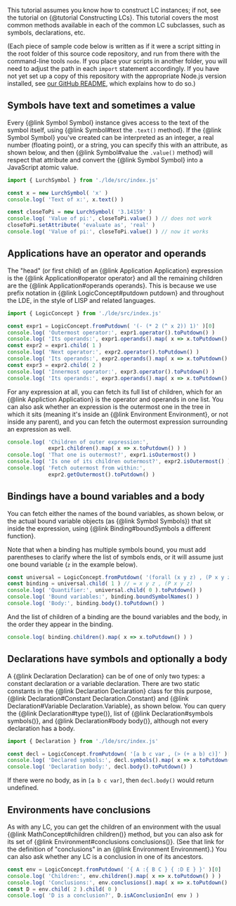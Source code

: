 
This tutorial assumes you know how to construct LC instances; if not, see
the tutorial on {@tutorial Constructing LCs}.  This tutorial covers the most
common methods available in each of the common LC subclasses, such as symbols,
declarations, etc.

(Each piece of sample code below is written as if it were a script sitting in
the root folder of this source code repository, and run from there with the
command-line tools `node`.  If you place your scripts in another folder, you
will need to adjust the path in each `import` statement accordingly.  If you
have not yet set up a copy of this repository with the appropriate Node.js
version installed, see [our GitHub README](https://github.com/lurchmath/lde),
which explains how to do so.)

## Symbols have text and sometimes a value

Every {@link Symbol Symbol} instance gives access to the text of the symbol
itself, using {@link Symbol#text the `.text()` method}.  If the
{@link Symbol Symbol} you've created can be interpreted as an integer, a real
number (floating point), or a string, you can specify this with an attribute,
as shown below, and then {@link Symbol#value the `.value()` method} will
respect that attribute and convert the {@link Symbol Symbol} into a JavaScript
atomic value.

```js
import { LurchSymbol } from './lde/src/index.js'

const x = new LurchSymbol( 'x' )
console.log( 'Text of x:', x.text() )

const closeToPi = new LurchSymbol( '3.14159' )
console.log( 'Value of pi:', closeToPi.value() ) // does not work
closeToPi.setAttribute( 'evaluate as', 'real' )
console.log( 'Value of pi:', closeToPi.value() ) // now it works
```

## Applications have an operator and operands

The "head" (or first child) of an {@link Application Application} expression
is the {@link Application#operator operator} and all the remaining children
are the {@link Application#operands operands}.  This is because we use prefix
notation in {@link LogicConcept#putdown putdown} and throughout the LDE, in
the style of LISP and related languages.

```js
import { LogicConcept } from './lde/src/index.js'

const expr1 = LogicConcept.fromPutdown( '(- (* 2 (^ x 2)) 1)' )[0]
console.log( 'Outermost operator:', expr1.operator().toPutdown() )
console.log( 'Its operands:', expr1.operands().map( x => x.toPutdown() ) )
const expr2 = expr1.child( 1 )
console.log( 'Next operator:', expr2.operator().toPutdown() )
console.log( 'Its operands:', expr2.operands().map( x => x.toPutdown() ) )
const expr3 = expr2.child( 2 )
console.log( 'Innermost operator:', expr3.operator().toPutdown() )
console.log( 'Its operands:', expr3.operands().map( x => x.toPutdown() ) )
```

For any expression at all, you can fetch its full list of children, which for
an {@link Appliction Application} is the operator and operands in one list.
You can also ask whether an expression is the outermost one in the tree in
which it sits (meaning it's inside an {@link Environment Environment}, or not
inside any parent), and you can fetch the outermost expression surrounding an
expression as well.

```js
console.log( 'Children of outer expression:',
             expr1.children().map( x => x.toPutdown() ) )
console.log( 'That one is outermost?', expr1.isOutermost() )
console.log( 'Is one of its children outermost?', expr2.isOutermost() )
console.log( 'Fetch outermost from within:',
             expr2.getOutermost().toPutdown() )
```

## Bindings have a bound variables and a body

You can fetch either the names of the bound variables, as shown below, or the
actual bound variable objects (as {@link Symbol Symbols}) that sit inside the
expression, using {@link Binding#boundSymbols a different function}.

Note that when a binding has multiple symbols bound, you must add parentheses
to clarify where the list of symbols ends, or it will assume just one bound
variable (`z` in the example below).

```js
const universal = LogicConcept.fromPutdown( '(forall (x y z) , (P x y z))' )[0]
const binding = universal.child( 1 ) // = x y z , (P x y z)
console.log( 'Quantifier:', universal.child( 0 ).toPutdown() )
console.log( 'Bound variables:', binding.boundSymbolNames() )
console.log( 'Body:', binding.body().toPutdown() )
```

And the list of children of a binding are the bound variables and the body,
in the order they appear in the binding.

```js
console.log( binding.children().map( x => x.toPutdown() ) )
```

## Declarations have symbols and optionally a body

A {@link Declaration Declaration} can be of one of only two types: a constant
declaration or a variable declaration.  There are two static constants in the
{@link Declaration Declaration} class for this purpose,
{@link Declaration#Constant Declaration.Constant} and
{@link Declaration#Variable Declaration.Variable}, as shown below.
You can query the {@link Declaration#type type()}, list of
{@link Declaration#symbols symbols()}, and {@link Declaration#body body()},
although not every declaration has a body.

```js
import { Declaration } from './lde/src/index.js'

const decl = LogicConcept.fromPutdown( '[a b c var , (> (+ a b) c)]' )[0]
console.log( 'Declared symbols:', decl.symbols().map( x => x.toPutdown() ) )
console.log( 'Declaration body:', decl.body().toPutdown() )
```

If there were no body, as in `[a b c var]`, then `decl.body()` would return
undefined.

## Environments have conclusions

As with any LC, you can get the children of an environment with the usual
{@link MathConcept#children children()} method, but you can also ask for its
set of {@link Environment#conclusions conclusions()}.  (See that link for the
definition of "conclusions" in an {@link Environment Environment}.)  You can
also ask whether any LC is a conclusion in one of its ancestors.

```js
const env = LogicConcept.fromPutdown( '{ A :{ B C } { :D E } }' )[0]
console.log( 'Children:', env.children().map( x => x.toPutdown() ) )
console.log( 'Conclusions:', env.conclusions().map( x => x.toPutdown() ) )
const D = env.child( 2 ).child( 0 )
console.log( 'D is a conclusion?', D.isAConclusionIn( env ) )
```
